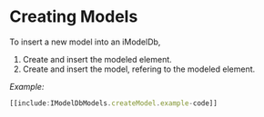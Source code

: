 # Creating Models

To insert a new model into an iModelDb,
1. Create and insert the modeled element.
1. Create and insert the model, refering to the modeled element.

*Example:*
``` ts
[[include:IModelDbModels.createModel.example-code]]
```

